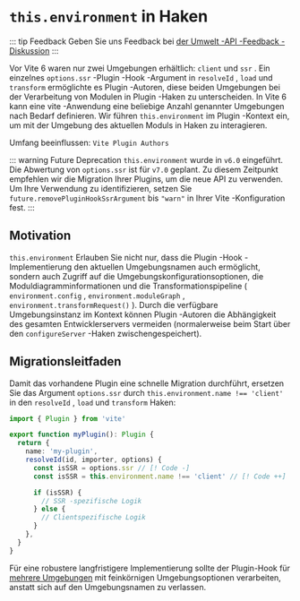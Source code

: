 # `this.environment` in Haken

::: tip Feedback
Geben Sie uns Feedback bei [der Umwelt -API -Feedback -Diskussion](https://github.com/vitejs/vite/discussions/16358)
:::

Vor Vite 6 waren nur zwei Umgebungen erhältlich: `client` und `ssr` . Ein einzelnes `options.ssr` -Plugin -Hook -Argument in `resolveId` , `load` und `transform` ermöglichte es Plugin -Autoren, diese beiden Umgebungen bei der Verarbeitung von Modulen in Plugin -Haken zu unterscheiden. In Vite 6 kann eine vite -Anwendung eine beliebige Anzahl genannter Umgebungen nach Bedarf definieren. Wir führen `this.environment` im Plugin -Kontext ein, um mit der Umgebung des aktuellen Moduls in Haken zu interagieren.

Umfang beeinflussen: `Vite Plugin Authors`

::: warning Future Deprecation
`this.environment` wurde in `v6.0` eingeführt. Die Abwertung von `options.ssr` ist für `v7.0` geplant. Zu diesem Zeitpunkt empfehlen wir die Migration Ihrer Plugins, um die neue API zu verwenden. Um Ihre Verwendung zu identifizieren, setzen Sie `future.removePluginHookSsrArgument` bis `"warn"` in Ihrer Vite -Konfiguration fest.
:::

## Motivation

`this.environment` Erlauben Sie nicht nur, dass die Plugin -Hook -Implementierung den aktuellen Umgebungsnamen auch ermöglicht, sondern auch Zugriff auf die Umgebungskonfigurationsoptionen, die Moduldiagramminformationen und die Transformationspipeline ( `environment.config` , `environment.moduleGraph` , `environment.transformRequest()` ). Durch die verfügbare Umgebungsinstanz im Kontext können Plugin -Autoren die Abhängigkeit des gesamten Entwicklerservers vermeiden (normalerweise beim Start über den `configureServer` -Haken zwischengespeichert).

## Migrationsleitfaden

Damit das vorhandene Plugin eine schnelle Migration durchführt, ersetzen Sie das Argument `options.ssr` durch `this.environment.name !== 'client'` in den `resolveId` , `load` und `transform` Haken:

```ts
import { Plugin } from 'vite'

export function myPlugin(): Plugin {
  return {
    name: 'my-plugin',
    resolveId(id, importer, options) {
      const isSSR = options.ssr // [! Code -]
      const isSSR = this.environment.name !== 'client' // [! Code ++]

      if (isSSR) {
        // SSR -spezifische Logik
      } else {
        // Clientspezifische Logik
      }
    },
  }
}
```

Für eine robustere langfristigere Implementierung sollte der Plugin-Hook für [mehrere Umgebungen](/de/guide/api-environment.html#accessing-the-current-environment-in-hooks) mit feinkörnigen Umgebungsoptionen verarbeiten, anstatt sich auf den Umgebungsnamen zu verlassen.
